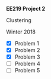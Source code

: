 **EE219 Project 2**

Clustering

Winter 2018

- [x] Problem 1
- [x] Problem 2
- [x] Problem 3
- [ ] Problem 4
- [ ] Problem 5

